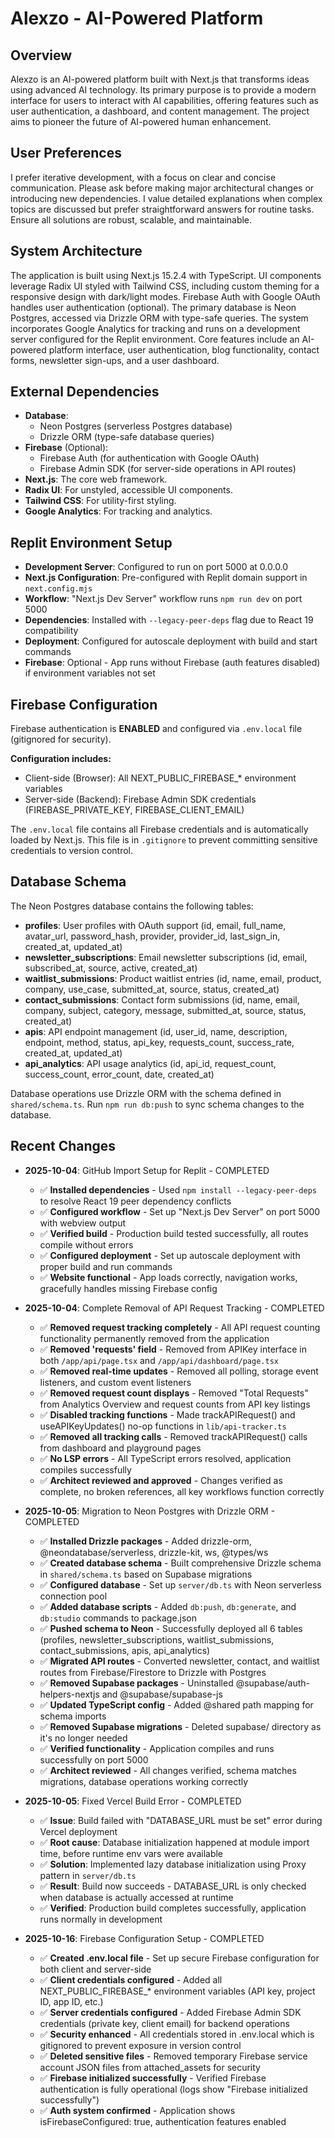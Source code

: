 # Alexzo - AI-Powered Platform

## Overview
Alexzo is an AI-powered platform built with Next.js that transforms ideas using advanced AI technology. Its primary purpose is to provide a modern interface for users to interact with AI capabilities, offering features such as user authentication, a dashboard, and content management. The project aims to pioneer the future of AI-powered human enhancement.

## User Preferences
I prefer iterative development, with a focus on clear and concise communication. Please ask before making major architectural changes or introducing new dependencies. I value detailed explanations when complex topics are discussed but prefer straightforward answers for routine tasks. Ensure all solutions are robust, scalable, and maintainable.

## System Architecture
The application is built using Next.js 15.2.4 with TypeScript. UI components leverage Radix UI styled with Tailwind CSS, including custom theming for a responsive design with dark/light modes. Firebase Auth with Google OAuth handles user authentication (optional). The primary database is Neon Postgres, accessed via Drizzle ORM with type-safe queries. The system incorporates Google Analytics for tracking and runs on a development server configured for the Replit environment. Core features include an AI-powered platform interface, user authentication, blog functionality, contact forms, newsletter sign-ups, and a user dashboard.

## External Dependencies
- **Database**:
    - Neon Postgres (serverless Postgres database)
    - Drizzle ORM (type-safe database queries)
- **Firebase** (Optional):
    - Firebase Auth (for authentication with Google OAuth)
    - Firebase Admin SDK (for server-side operations in API routes)
- **Next.js**: The core web framework.
- **Radix UI**: For unstyled, accessible UI components.
- **Tailwind CSS**: For utility-first styling.
- **Google Analytics**: For tracking and analytics.

## Replit Environment Setup
- **Development Server**: Configured to run on port 5000 at 0.0.0.0
- **Next.js Configuration**: Pre-configured with Replit domain support in `next.config.mjs`
- **Workflow**: "Next.js Dev Server" workflow runs `npm run dev` on port 5000
- **Dependencies**: Installed with `--legacy-peer-deps` flag due to React 19 compatibility
- **Deployment**: Configured for autoscale deployment with build and start commands
- **Firebase**: Optional - App runs without Firebase (auth features disabled) if environment variables not set

## Firebase Configuration
Firebase authentication is **ENABLED** and configured via `.env.local` file (gitignored for security).

**Configuration includes:**
- Client-side (Browser): All NEXT_PUBLIC_FIREBASE_* environment variables
- Server-side (Backend): Firebase Admin SDK credentials (FIREBASE_PRIVATE_KEY, FIREBASE_CLIENT_EMAIL)

The `.env.local` file contains all Firebase credentials and is automatically loaded by Next.js. This file is in `.gitignore` to prevent committing sensitive credentials to version control.

## Database Schema
The Neon Postgres database contains the following tables:
- **profiles**: User profiles with OAuth support (id, email, full_name, avatar_url, password_hash, provider, provider_id, last_sign_in, created_at, updated_at)
- **newsletter_subscriptions**: Email newsletter subscriptions (id, email, subscribed_at, source, active, created_at)
- **waitlist_submissions**: Product waitlist entries (id, name, email, product, company, use_case, submitted_at, source, status, created_at)
- **contact_submissions**: Contact form submissions (id, name, email, company, subject, category, message, submitted_at, source, status, created_at)
- **apis**: API endpoint management (id, user_id, name, description, endpoint, method, status, api_key, requests_count, success_rate, created_at, updated_at)
- **api_analytics**: API usage analytics (id, api_id, request_count, success_count, error_count, date, created_at)

Database operations use Drizzle ORM with the schema defined in `shared/schema.ts`. Run `npm run db:push` to sync schema changes to the database.

## Recent Changes
- **2025-10-04**: GitHub Import Setup for Replit - COMPLETED
  - ✅ **Installed dependencies** - Used `npm install --legacy-peer-deps` to resolve React 19 peer dependency conflicts
  - ✅ **Configured workflow** - Set up "Next.js Dev Server" on port 5000 with webview output
  - ✅ **Verified build** - Production build tested successfully, all routes compile without errors
  - ✅ **Configured deployment** - Set up autoscale deployment with proper build and run commands
  - ✅ **Website functional** - App loads correctly, navigation works, gracefully handles missing Firebase config
  
- **2025-10-04**: Complete Removal of API Request Tracking - COMPLETED
  - ✅ **Removed request tracking completely** - All API request counting functionality permanently removed from the application
  - ✅ **Removed 'requests' field** - Removed from APIKey interface in both `/app/api/page.tsx` and `/app/api/dashboard/page.tsx`
  - ✅ **Removed real-time updates** - Removed all polling, storage event listeners, and custom event listeners
  - ✅ **Removed request count displays** - Removed "Total Requests" from Analytics Overview and request counts from API key listings
  - ✅ **Disabled tracking functions** - Made trackAPIRequest() and useAPIKeyUpdates() no-op functions in `lib/api-tracker.ts`
  - ✅ **Removed all tracking calls** - Removed trackAPIRequest() calls from dashboard and playground pages
  - ✅ **No LSP errors** - All TypeScript errors resolved, application compiles successfully
  - ✅ **Architect reviewed and approved** - Changes verified as complete, no broken references, all key workflows function correctly

- **2025-10-05**: Migration to Neon Postgres with Drizzle ORM - COMPLETED
  - ✅ **Installed Drizzle packages** - Added drizzle-orm, @neondatabase/serverless, drizzle-kit, ws, @types/ws
  - ✅ **Created database schema** - Built comprehensive Drizzle schema in `shared/schema.ts` based on Supabase migrations
  - ✅ **Configured database** - Set up `server/db.ts` with Neon serverless connection pool
  - ✅ **Added database scripts** - Added `db:push`, `db:generate`, and `db:studio` commands to package.json
  - ✅ **Pushed schema to Neon** - Successfully deployed all 6 tables (profiles, newsletter_subscriptions, waitlist_submissions, contact_submissions, apis, api_analytics)
  - ✅ **Migrated API routes** - Converted newsletter, contact, and waitlist routes from Firebase/Firestore to Drizzle with Postgres
  - ✅ **Removed Supabase packages** - Uninstalled @supabase/auth-helpers-nextjs and @supabase/supabase-js
  - ✅ **Updated TypeScript config** - Added @shared path mapping for schema imports
  - ✅ **Removed Supabase migrations** - Deleted supabase/ directory as it's no longer needed
  - ✅ **Verified functionality** - Application compiles and runs successfully on port 5000
  - ✅ **Architect reviewed** - All changes verified, schema matches migrations, database operations working correctly

- **2025-10-05**: Fixed Vercel Build Error - COMPLETED
  - ✅ **Issue**: Build failed with "DATABASE_URL must be set" error during Vercel deployment
  - ✅ **Root cause**: Database initialization happened at module import time, before runtime env vars were available
  - ✅ **Solution**: Implemented lazy database initialization using Proxy pattern in `server/db.ts`
  - ✅ **Result**: Build now succeeds - DATABASE_URL is only checked when database is actually accessed at runtime
  - ✅ **Verified**: Production build completes successfully, application runs normally in development

- **2025-10-16**: Firebase Configuration Setup - COMPLETED
  - ✅ **Created .env.local file** - Set up secure Firebase configuration for both client and server-side
  - ✅ **Client credentials configured** - Added all NEXT_PUBLIC_FIREBASE_* environment variables (API key, project ID, app ID, etc.)
  - ✅ **Server credentials configured** - Added Firebase Admin SDK credentials (private key, client email) for backend operations
  - ✅ **Security enhanced** - All credentials stored in .env.local which is gitignored to prevent exposure in version control
  - ✅ **Deleted sensitive files** - Removed temporary Firebase service account JSON files from attached_assets for security
  - ✅ **Firebase initialized successfully** - Verified Firebase authentication is fully operational (logs show "Firebase initialized successfully")
  - ✅ **Auth system confirmed** - Application shows isFirebaseConfigured: true, authentication features enabled